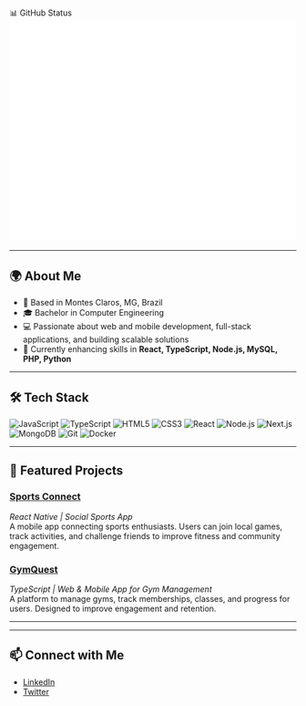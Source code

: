 📊 GitHub Status
![Metrics](https://raw.githubusercontent.com/JhonatanMotaDev/JhonatanMotaDev/main/github-metrics.svg)

---

## 🌍 About Me
- 📍 Based in Montes Claros, MG, Brazil  
- 🎓 Bachelor in Computer Engineering  
- 💻 Passionate about web and mobile development, full-stack applications, and building scalable solutions  
- 🌱 Currently enhancing skills in **React, TypeScript, Node.js, MySQL, PHP, Python**

---

## 🛠 Tech Stack

<p align="left">
  <img src="https://cdn.jsdelivr.net/gh/devicons/devicon/icons/javascript/javascript-original.svg" alt="JavaScript" width="24" height="24"/>
  <img src="https://cdn.jsdelivr.net/gh/devicons/devicon/icons/typescript/typescript-original.svg" alt="TypeScript" width="24" height="24"/>
  <img src="https://cdn.jsdelivr.net/gh/devicons/devicon/icons/html5/html5-original.svg" alt="HTML5" width="24" height="24"/>
  <img src="https://cdn.jsdelivr.net/gh/devicons/devicon/icons/css3/css3-original.svg" alt="CSS3" width="24" height="24"/>
  <img src="https://cdn.jsdelivr.net/gh/devicons/devicon/icons/react/react-original.svg" alt="React" width="24" height="24"/>
  <img src="https://cdn.jsdelivr.net/gh/devicons/devicon/icons/nodejs/nodejs-original.svg" alt="Node.js" width="24" height="24"/>
  <img src="https://cdn.jsdelivr.net/gh/devicons/devicon/icons/php/php-original.svg" alt="Next.js" width="24" height="24"/>
  <img src="https://cdn.jsdelivr.net/gh/devicons/devicon/icons/mysql/mysql-original.svg" alt="MongoDB" width="24" height="24"/>
  <img src="https://cdn.jsdelivr.net/gh/devicons/devicon/icons/git/git-original.svg" alt="Git" width="24" height="24"/>
  <img src="https://cdn.jsdelivr.net/gh/devicons/devicon/icons/docker/docker-original.svg" alt="Docker" width="24" height="24"/>
</p>

---

## 🚀 Featured Projects

### [Sports Connect](https://github.com/JhonatanMotaDev/sports-connect)
*React Native | Social Sports App*  
A mobile app connecting sports enthusiasts. Users can join local games, track activities, and challenge friends to improve fitness and community engagement.

### [GymQuest](https://github.com/JhonatanMotaDev/gymquest)
*TypeScript | Web & Mobile App for Gym Management*  
A platform to manage gyms, track memberships, classes, and progress for users. Designed to improve engagement and retention.

---


---

## 📫 Connect with Me
- [LinkedIn](https://www.linkedin.com/in/jhonatanmota)  
- [Twitter](https://twitter.com/jhonatanmotadev)  
